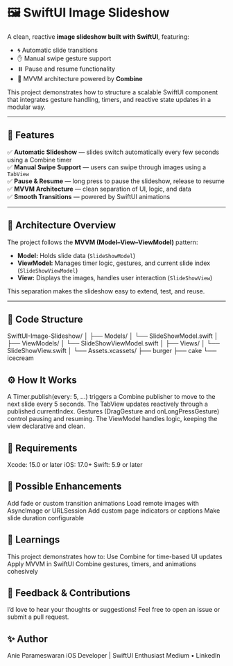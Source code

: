 
# 🖼️ SwiftUI Image Slideshow

A clean, reactive **image slideshow built with SwiftUI**, featuring:
- 🌀 Automatic slide transitions  
- ✋ Manual swipe gesture support  
- ⏸️ Pause and resume functionality  
- 🧠 MVVM architecture powered by **Combine**

This project demonstrates how to structure a scalable SwiftUI component that integrates gesture handling, timers, and reactive state updates in a modular way.

---

## 🚀 Features

✅ **Automatic Slideshow** — slides switch automatically every few seconds using a Combine timer  
✅ **Manual Swipe Support** — users can swipe through images using a `TabView`  
✅ **Pause & Resume** — long press to pause the slideshow, release to resume  
✅ **MVVM Architecture** — clean separation of UI, logic, and data  
✅ **Smooth Transitions** — powered by SwiftUI animations  

---

## 🧠 Architecture Overview

The project follows the **MVVM (Model–View–ViewModel)** pattern:

- **Model:** Holds slide data (`SlideShowModel`)
- **ViewModel:** Manages timer logic, gestures, and current slide index (`SlideShowViewModel`)
- **View:** Displays the images, handles user interaction (`SlideShowView`)

This separation makes the slideshow easy to extend, test, and reuse.

---


## 🧩 Code Structure

SwiftUI-Image-Slideshow/
│
├── Models/
│   └── SlideShowModel.swift
│
├── ViewModels/
│   └── SlideShowViewModel.swift
│
├── Views/
│   └── SlideShowView.swift
│
└── Assets.xcassets/
    ├── burger
    ├── cake
    └── icecream


## ⚙️ How It Works

A Timer.publish(every: 5, ...) triggers a Combine publisher to move to the next slide every 5 seconds.
The TabView updates reactively through a published currentIndex.
Gestures (DragGesture and onLongPressGesture) control pausing and resuming.
The ViewModel handles logic, keeping the view declarative and clean.


## 🔧 Requirements

Xcode: 15.0 or later
iOS: 17.0+
Swift: 5.9 or later


## 🧩 Possible Enhancements

Add fade or custom transition animations
Load remote images with AsyncImage or URLSession
Add custom page indicators or captions
Make slide duration configurable


## 🧠 Learnings

This project demonstrates how to:
Use Combine for time-based UI updates
Apply MVVM in SwiftUI
Combine gestures, timers, and animations cohesively


## 💬 Feedback & Contributions

I’d love to hear your thoughts or suggestions!
Feel free to open an issue or submit a pull request.


## ✨ Author

Anie Parameswaran
iOS Developer | SwiftUI Enthusiast
Medium • LinkedIn
